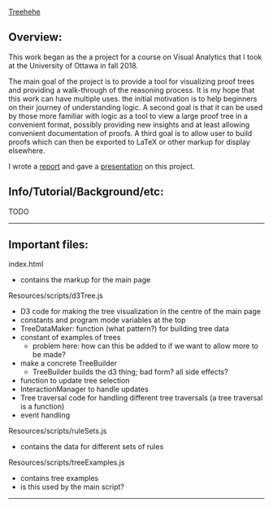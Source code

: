[Treehehe](http://chelsea.lol/treehehe/)


Overview:
---

This work began as the a project for a course on Visual Analytics that I took at the University of Ottawa in fall 2018.

The main goal of the project is to provide a tool for visualizing proof trees and providing a walk-through of the reasoning process. It is my hope that this work can have multiple uses. the initial motivation is to help beginners on their journey of understanding logic. A second goal is that it can be used by those more familiar with logic as a tool to view a large proof tree in a convenient format, possibly providing new insights and at least allowing convenient documentation of proofs. A third goal is to allow user to build proofs which can then be exported to LaTeX or other markup for display elsewhere.

I wrote a [report](http://chelsea.lol/Resources/COMP5209_BattellC_report.pdf) and gave a [presentation](http://chelsea.lol/Resources/VA_presentation_final.pdf) on this project.


Info/Tutorial/Background/etc:
---

TODO

---

Important files:
---

index.html

- contains the markup for the main page

Resources/scripts/d3Tree.js

- D3 code for making the tree visualization in the centre of the main page
- constants and program mode variables at the top
- TreeDataMaker: function (what pattern?) for building tree data
- constant of examples of trees
  * problem here: how can this be added to if we want to allow more to be made?
- make a concrete TreeBuilder
  * TreeBuilder builds the d3 thing; bad form? all side effects?
- function to update tree selection
- InteractionManager to handle updates
- Tree traversal code for handling different tree traversals (a tree traversal is a function)
- event handling

Resources/scripts/ruleSets.js

- contains the data for different sets of rules

Resources/scripts/treeExamples.js

- contains tree examples
- is this used by the main script?

---

<!--
Think about:

- tree data vs d3 thing
-->